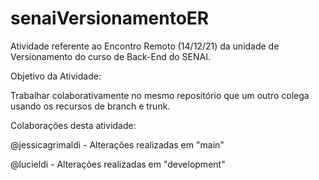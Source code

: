 # senaiVersionamentoER
Atividade referente ao Encontro Remoto (14/12/21) da unidade de Versionamento do curso de Back-End do SENAI.

Objetivo da Atividade:

Trabalhar colaborativamente no mesmo repositório que um outro colega usando os recursos de branch e trunk.

Colaborações desta atividade:

@jessicagrimaldi - Alterações realizadas em "main"

@lucieldi - Alterações realizadas em "development"
